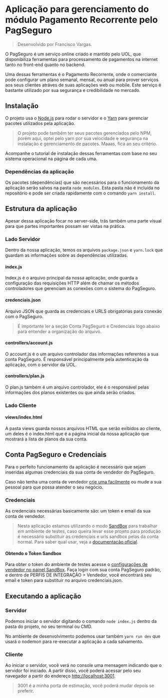 # Aplicação para gerenciamento do módulo Pagamento Recorrente pelo PagSeguro

  

> Desenvolvido por Francisco Vargas.

>

O PagSeguro é um serviço online criado e mantido pelo UOL, que disponibiliza ferramentas para processamento de pagamentos na internet tanto no front-end quanto no backend.

  

Uma dessas ferramentas é o Pagamento Recorrente, onde o comerciante pode configurar um plano semanal, mensal, ou anual para prover serviços aos seus clientes atráves de suas aplicações web ou mobile. Este serviço é bastante utilizado por sua segurança e credibilidade no mercado.

  

## Instalação

  

O projeto usa o [Node.js](http://nodejs.org/) para rodar o servidor e o [Yarn](https://yarnpkg.com) para gerenciar pacotes utilizados pela aplicação.

  

> O projeto pode também ter seus pacotes gerenciados pelo NPM, porém aqui, optei pelo yarn por sua velocidade e segurança na instalação e gerenciamento de pacotes. Maaas, fica ao seu critério.

  

Acompanhe o tutorial de instalação dessas ferramentas com base no seu sistema operacional na página de cada uma.

  

### Dependências da aplicação

Os pacotes (dependências) que são necessários para o funcionamento da aplicação serão salvos na pasta `node_modules`. Esta pasta não é incluída no repositório e pode ser criada rapidamente com o comando `yarn install`.

## Estrutura da aplicação
Apesar dessa aplicação focar no server-side, trás também uma parte visual para que partes importantes possam ser vistas na prática.

### Lado Servidor
Dentro da nossa aplicação, temos os arquivos `package.json` e `yarn.lock` que guardam as informações sobre as dependências utilizadas.

#### index.js
Index.js é o arquivo principal da nossa aplicação, onde guarda a configuração das requisições HTTP além de chamar os métodos controladores que gerenciam as conexões com o sistema do PagSeguro.

#### credenciais.json
Arquivo JSON que guarda as credenciais e URLS obrigatórias para conexão com o PagSeguro.
> É importante ler a seção Conta PagSeguro e Credenciais logo abaixo para entender a organização do arquivo.

#### controllers/account.js
O account.js é o um arquivo controlador das informações referentes a sua conta PagSeguro. É responsável principalmente pela autenticação da aplicação, com o servidor da UOL.
#### controllers/plan.js
O plan.js também é um arquivo controlador, ele é o responsável pelas informações dos planos existentes ou que ainda serão criados.

### Lado Cliente
#### views/index.html
A pasta views guarda nossos arquivos HTML que serão exibidos ao cliente, um deles é o index.html que é a página inicial da nossa aplicação que mostrará a lista de planos da sua conta.

## Conta PagSeguro e Credenciais
Para o perfeito funcionamento da aplicação é necessário que sejam inseridas algumas credenciais da sua conta de vendedor do PagSeguro.

Caso não tenha uma conta de vendedor [crie uma facilmente](https://cadastro.pagseguro.uol.com.br/) ou mude a sua pessoal para que possa atender o seu negócio.

### Credenciais
As credenciais necessárias basicamente são: um token e email da sua conta de vendedor.

> Nesta aplicação estamos utilizando o modo [SandBox](https://sandbox.pagseguro.uol.com.br) para trabalhar em ambiente de testes, caso queira levar esse projeto para produção é necessário substituir as credenciais e urls sandbox pelas da conta normal.
>Para saber qual usar, veja a [documentação oficial](https://dev.pagseguro.uol.com.br).

#### Obtendo o Token Sandbox
Para obter o token do ambiente de testes acesse o [configurações de vendedor no painel SandBox](https://sandbox.pagseguro.uol.com.br/vendedor/configuracoes.html). Faça login com sua conta PagSeguro padrão, e dentro de PERFIS DE INTEGRAÇÃO > Vendedor,  você encontrará seu email e token para substituir no arquivo credenciais.json.

## Executando a aplicação

  

### Servidor

Podemos iniciar o servidor digitando o comando `node index.js` dentro da pasta do projeto, no seu terminal ou CMD.

  

No ambiente de desenvolvimento podemos usar também `yarn run dev` que usará o nodemon para re-executar a aplicação a cada salvamento.

  

### Cliente

Ao iniciar o servidor, você verá no console uma mensagem indicando que o servidor foi iniciado. A partir disso, você poderá acessar pelo seu navegador a partir do endereço [http://localhost:3001](http://localhost:3001).

  

> 3001 é a minha porta de estimação, você poderá mudar depois se preferir.